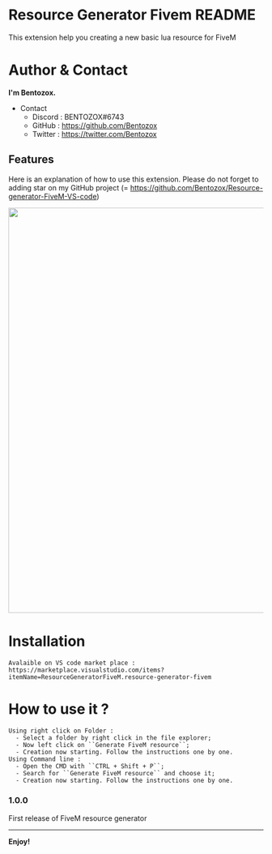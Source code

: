 # Resource Generator Fivem README

This extension help you creating a new basic lua resource for FiveM

# Author & Contact
 **I'm Bentozox.**
  * Contact
     * Discord : BENTOZOX#6743
     * GitHub : https://github.com/Bentozox
     * Twitter : https://twitter.com/Bentozox


## Features

 Here is an explanation of how to use this extension. Please do not forget to adding star on my GitHub project (= https://github.com/Bentozox/Resource-generator-FiveM-VS-code)

  <img src="preview/video-preview.gif" width="800" >



    
# Installation
    Avalaible on VS code market place : https://marketplace.visualstudio.com/items?itemName=ResourceGeneratorFiveM.resource-generator-fivem

# How to use it ?
    Using right click on Folder : 
      - Select a folder by right click in the file explorer;
      - Now left click on ``Generate FiveM resource``;
      - Creation now starting. Follow the instructions one by one.
    Using Command line :
      - Open the CMD with ``CTRL + Shift + P``;
      - Search for ``Generate FiveM resource`` and choose it;
      - Creation now starting. Follow the instructions one by one.
      


### 1.0.0

First release of FiveM resource generator


-----------------------------------------------------------------------------------------------------------


**Enjoy!**
